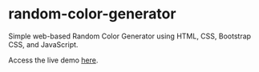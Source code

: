 # random-color-generator

Simple web-based Random Color Generator using HTML, CSS, Bootstrap CSS, and JavaScript.

Access the live demo [here](https://jehanzaib084.github.io/random-color-generator/).
